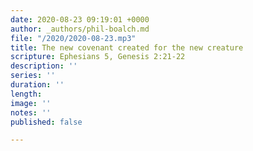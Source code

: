 ```yaml
---
date: 2020-08-23 09:19:01 +0000
author: _authors/phil-boalch.md
file: "/2020/2020-08-23.mp3"
title: The new covenant created for the new creature
scripture: Ephesians 5, Genesis 2:21-22
description: ''
series: ''
duration: ''
length: 
image: ''
notes: ''
published: false

---
```

